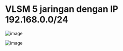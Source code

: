 # VLSM 5 jaringan dengan IP 192.168.0.0/24
![image](https://user-images.githubusercontent.com/127840694/225066123-91c7adb3-65c8-4bbf-8f74-85cc5763c5f0.png)

![image](https://user-images.githubusercontent.com/127840694/225066341-6374a927-484d-4eec-9847-cca946e7f217.png)
